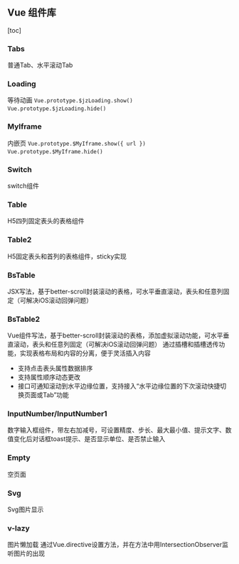 ## Vue 组件库

[toc]

### Tabs
普通Tab、水平滚动Tab
&nbsp;

### Loading
等待动画
`Vue.prototype.$jzLoading.show()`
`Vue.prototype.$jzLoading.hide()`
&nbsp;

### MyIframe
内嵌页
`Vue.prototype.$MyIframe.show({ url })`
`Vue.prototype.$MyIframe.hide()`
&nbsp;

### Switch
switch组件
&nbsp;

### Table
H5四列固定表头的表格组件
&nbsp;

### Table2
H5固定表头和首列的表格组件，sticky实现
&nbsp;

### BsTable
JSX写法，基于better-scroll封装滚动的表格，可水平垂直滚动，表头和任意列固定（可解决iOS滚动回弹问题）
&nbsp;

### BsTable2
Vue组件写法，基于better-scroll封装滚动的表格，添加虚拟滚动功能，可水平垂直滚动，表头和任意列固定（可解决iOS滚动回弹问题）
通过插槽和插槽透传功能，实现表格布局和内容的分离，便于灵活插入内容
- 支持点击表头属性数据排序
- 支持属性顺序动态更改
- 接口可通知滚动到水平边缘位置，支持接入“水平边缘位置的下次滚动快捷切换页面或Tab”功能
&nbsp;

### InputNumber/InputNumber1
数字输入框组件，带左右加减号，可设置精度、步长、最大最小值、提示文字、数值变化后对话框toast提示、是否显示单位、是否禁止输入
&nbsp;

### Empty
空页面
&nbsp;

### Svg
Svg图片显示
&nbsp;

### v-lazy
图片懒加载
通过Vue.directive设置方法，并在方法中用IntersectionObserver监听图片的出现
&nbsp;
